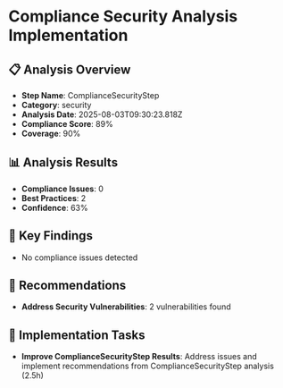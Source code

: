 # Compliance Security Analysis Implementation

## 📋 Analysis Overview
- **Step Name**: ComplianceSecurityStep
- **Category**: security
- **Analysis Date**: 2025-08-03T09:30:23.818Z
- **Compliance Score**: 89%
- **Coverage**: 90%

## 📊 Analysis Results
- **Compliance Issues**: 0
- **Best Practices**: 2
- **Confidence**: 63%

## 🎯 Key Findings
- No compliance issues detected

## 📝 Recommendations
- **Address Security Vulnerabilities**: 2 vulnerabilities found

## 🔧 Implementation Tasks
- **Improve ComplianceSecurityStep Results**: Address issues and implement recommendations from ComplianceSecurityStep analysis (2.5h)

